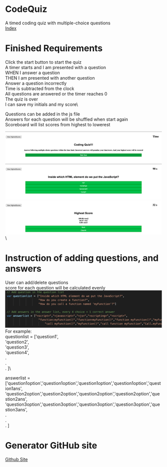 # CodeQuiz
A timed coding quiz with multiple-choice questions\
[Index](./index.html)

# Finished Requirements
Click the start button to start the quiz\
A timer starts and I am presented with a question\
WHEN I answer a question\
THEN I am presented with another question\
Answer a question incorrectly\
Time is subtracted from the clock\
All questions are answered or the timer reaches 0\
The quiz is over\
I can save my initials and my score\

Questions can be added in the js file\
Answers for each question will be shuffled when start again\
Scoreboard will list scores from highest to lowerest

![step1](./assets/screenshots/1.png)\
![step2](./assets/screenshots/2.png)\
![step3](./assets/screenshots/3.png)\

# Instruction of adding questions, and answers
User can add/delete questions\
score for each question will be calculated evenly\
![question](./assets/screenshots/4.png)\
For example:\
questionlist = ['question1',\
                'question2',\
                'question3',\
                'question4',\
                .\
                .\
                .           ]\
                
answerlist = ['question1option','question1option','question1option','question1option','question1ans',\
              'question2option','question2option','question2option','question2option','question2ans',\
              'question3option','question3option','question3option','question3option','question3ans',\
              .\
              .\
              .                                                                                       ]


# Generator GitHub site
[Github Site](https://sg3606.github.io/CodeQuiz/.)